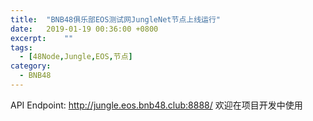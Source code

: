 ```yaml
---
title:  "BNB48俱乐部EOS测试网JungleNet节点上线运行"
date:   2019-01-19 00:36:00 +0800
excerpt:	""
tags:
  - [48Node,Jungle,EOS,节点]
category:
  - BNB48
---
```

API Endpoint: http://jungle.eos.bnb48.club:8888/
欢迎在项目开发中使用
